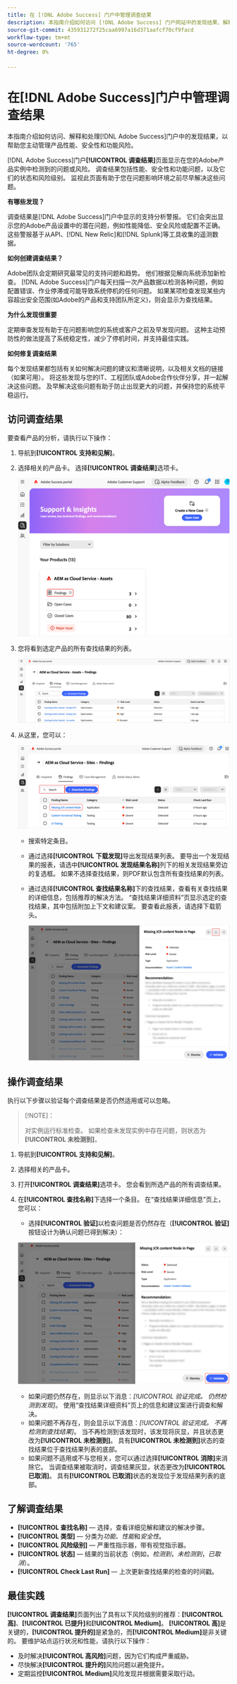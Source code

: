 ```yaml
---
title: 在 [!DNL Adobe Success] 门户中管理调查结果
description: 本指南介绍如何访问 [!DNL Adobe Success] 门户网站中的发现结果、解释这些发现结果以及对这些发现结果采取行动，以帮助您主动管理产品性能、安全性和功能风险。
source-git-commit: 435931272f25caa6997a16d371aafcf70cf9facd
workflow-type: tm+mt
source-wordcount: '765'
ht-degree: 0%

---
```


# 在[!DNL Adobe Success]门户中管理调查结果

本指南介绍如何访问、解释和处理[!DNL Adobe Success]门户中的发现结果，以帮助您主动管理产品性能、安全性和功能风险。

[!DNL Adobe Success]门户&#x200B;**[!UICONTROL 调查结果]**&#x200B;页面显示在您的Adobe产品实例中检测到的问题或风险。 调查结果包括性能、安全性和功能问题，以及它们的状态和风险级别。 监视此页面有助于您在问题影响环境之前尽早解决这些问题。

**有哪些发现？**

调查结果是[!DNL Adobe Success]门户中显示的支持分析警报。 它们会突出显示您的Adobe产品设置中的潜在问题，例如性能降低、安全风险或配置不正确。 这些警报基于从API、[!DNL New Relic]和[!DNL Splunk]等工具收集的遥测数据。

**如何创建调查结果？**

Adobe团队会定期研究最常见的支持问题和趋势。 他们根据见解向系统添加新检查。 [!DNL Adobe Success]门户每天扫描一次产品数据以检测各种问题，例如配置错误、作业停滞或可能导致系统停机的任何问题。 如果某项检查发现某些内容超出安全范围(如Adobe的产品和支持团队所定义)，则会显示为查找结果。

**为什么发现很重要**

定期审查发现有助于在问题影响您的系统或客户之前及早发现问题。 这种主动预防性的做法提高了系统稳定性，减少了停机时间，并支持最佳实践。

**如何修复调查结果**

每个发现结果都包括有关如何解决问题的建议和清晰说明，以及相关文档的链接（如果可用）。 将这些发现与您的IT、工程团队或Adobe合作伙伴分享，并一起解决这些问题。 及早解决这些问题有助于防止出现更大的问题，并保持您的系统平稳运行。


## 访问调查结果

要查看产品的分析，请执行以下操作：

1. 导航到&#x200B;**[!UICONTROL 支持和见解]**。
1. 选择相关的产品卡。 选择&#x200B;**[!UICONTROL 调查结果]**&#x200B;选项卡。

   ![asp-support-inisghts-findations](../../assets/asp-support-inisghts-findings.png)


1. 您将看到选定产品的所有查找结果的列表。

   ![adobe-success-portal-findations](../../assets/adobe-success-portal-findings.png)

1. 从这里，您可以：

   ![adobe-success-portal-download](../../assets/adobe-success-portal-download.png)

   * 搜索特定条目。
   * 通过选择&#x200B;**[!UICONTROL 下载发现]**&#x200B;导出发现结果列表。 要导出一个发现结果的报表，请选中&#x200B;**[!UICONTROL 发现结果名称]**&#x200B;列下的相关发现结果旁边的复选框。 如果不选择查找结果，则PDF默认包含所有查找结果的列表。
   * 通过选择&#x200B;**[!UICONTROL 查找结果名称]**&#x200B;下的查找结果，查看有关查找结果的详细信息，包括推荐的解决方法。 “查找结果详细资料”页显示选定的查找结果，其中包括附加上下文和建议案。 要查看此报表，请选择下载箭头。


     ![个调查结果 — 详细信息](../../assets/findings-details.png)


## 操作调查结果

执行以下步骤以验证每个调查结果是否仍然适用或可以忽略。

>[!NOTE]：
>
>对实例运行标准检查。 如果检查未发现实例中存在问题，则状态为&#x200B;**[!UICONTROL 未检测到]**。

1. 导航到&#x200B;**[!UICONTROL 支持和见解]**。
1. 选择相关的产品卡。
1. 打开&#x200B;**[!UICONTROL 调查结果]**&#x200B;选项卡。 您会看到所选产品的所有调查结果。
1. 在&#x200B;**[!UICONTROL 查找名称]**&#x200B;下选择一个条目。 在“查找结果详细信息”页上，您可以：
   * 选择&#x200B;**[!UICONTROL 验证]**&#x200B;以检查问题是否仍然存在（**[!UICONTROL 验证]**&#x200B;按钮设计为确认问题已得到解决）：

   ![adobe-success-portal-validate](../../assets/adobe-success-portal-validate.png)


   * 如果问题仍然存在，则显示以下消息：*[!UICONTROL 验证完成。 仍然检测到发现]*。 使用“查找结果详细资料”页上的信息和建议案进行调查和解决。
   * 如果问题不再存在，则会显示以下消息：*[!UICONTROL 验证完成。 不再检测到查找结果]*。 当不再检测到该发现时，该发现将灰显，并且状态更改为&#x200B;**[!UICONTROL 未检测到]**。 具有&#x200B;**[!UICONTROL 未检测到]**&#x200B;状态的查找结果位于查找结果列表的底部。
   * 如果问题不适用或不与您相关，您可以通过选择&#x200B;**[!UICONTROL 消除]**&#x200B;来消除它。 当调查结果被取消时，调查结果灰显，状态更改为&#x200B;**[!UICONTROL 已取消]**。  具有&#x200B;**[!UICONTROL 已取消]**&#x200B;状态的发现位于发现结果列表的底部。

## 了解调查结果

* **[!UICONTROL 查找名称]** — 选择，查看详细见解和建议的解决步骤。
* **[!UICONTROL 类型]** — 分类为&#x200B;*功能*、*性能*&#x200B;和&#x200B;*安全性*。
* **[!UICONTROL 风险级别]** — 严重性指示器，带有视觉指示器。
* **[!UICONTROL 状态]** — 结果的当前状态（例如，*检测到*，*未检测到*，*已取消*）。
* **[!UICONTROL Check Last Run]** — 上次更新查找结果的检查的时间戳。


## 最佳实践

**[!UICONTROL 调查结果]**&#x200B;页面列出了具有以下风险级别的推荐：**[!UICONTROL 高]**、**[!UICONTROL 已提升]**&#x200B;和&#x200B;**[!UICONTROL Medium]**。 **[!UICONTROL 高]**&#x200B;是关键的，**[!UICONTROL 提升的]**&#x200B;是紧急的，而&#x200B;**[!UICONTROL Medium]**&#x200B;是非关键的。 要维护站点运行状况和性能，请执行以下操作：

* 及时解决&#x200B;**[!UICONTROL 高风险]**&#x200B;问题，因为它们构成严重威胁。
* 尽快解决&#x200B;**[!UICONTROL 提升的]**&#x200B;风险问题以避免提升。
* 定期监控&#x200B;**[!UICONTROL Medium]**&#x200B;风险发现并根据需要采取行动。




